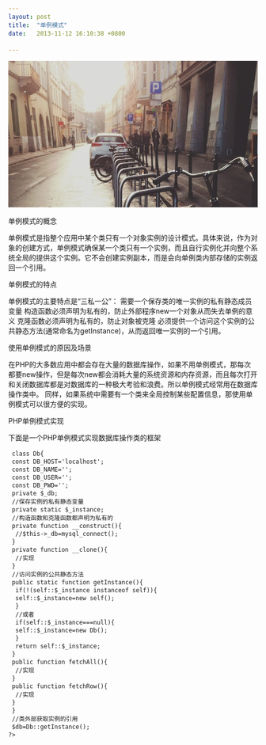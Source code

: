 ```yaml
---
layout: post
title:  "单例模式"
date:   2013-11-12 16:10:38 +0800

---
```

<img src="/images/fulls/01.jpg" class="fit image"> 


单例模式的概念

单例模式是指整个应用中某个类只有一个对象实例的设计模式。具体来说，作为对象的创建方式，单例模式确保某一个类只有一个实例，而且自行实例化并向整个系统全局的提供这个实例。它不会创建实例副本，而是会向单例类内部存储的实例返回一个引用。

单例模式的特点

单例模式的主要特点是“三私一公”：
需要一个保存类的唯一实例的私有静态成员变量
构造函数必须声明为私有的，防止外部程序new一个对象从而失去单例的意义
克隆函数必须声明为私有的，防止对象被克隆
必须提供一个访问这个实例的公共静态方法(通常命名为getInstance)，从而返回唯一实例的一个引用。

使用单例模式的原因及场景

在PHP的大多数应用中都会存在大量的数据库操作，如果不用单例模式，那每次都要new操作，但是每次new都会消耗大量的系统资源和内存资源，而且每次打开和关闭数据库都是对数据库的一种极大考验和浪费。所以单例模式经常用在数据库操作类中。
同样，如果系统中需要有一个类来全局控制某些配置信息，那使用单例模式可以很方便的实现。

PHP单例模式实现

下面是一个PHP单例模式实现数据库操作类的框架


	 class Db{
	 const DB_HOST='localhost';
	 const DB_NAME='';
	 const DB_USER='';
	 const DB_PWD='';
	 private $_db;
	 //保存实例的私有静态变量
	 private static $_instance;
	 //构造函数和克隆函数都声明为私有的
	 private function __construct(){
	  //$this->_db=mysql_connect();
	 }
	 private function __clone(){
	  //实现
	 }
	 //访问实例的公共静态方法
	 public static function getInstance(){
	  if(!(self::$_instance instanceof self)){
	  self::$_instance=new self();
	  }
	  //或者
	  if(self::$_instance===null){
	  self::$_instance=new Db();
	  }
	  return self::$_instance;
	 }
	 public function fetchAll(){
	  //实现
	 }
	 public function fetchRow(){
	  //实现
	 }
	 }
	 //类外部获取实例的引用
	 $db=Db::getInstance();
	?>

